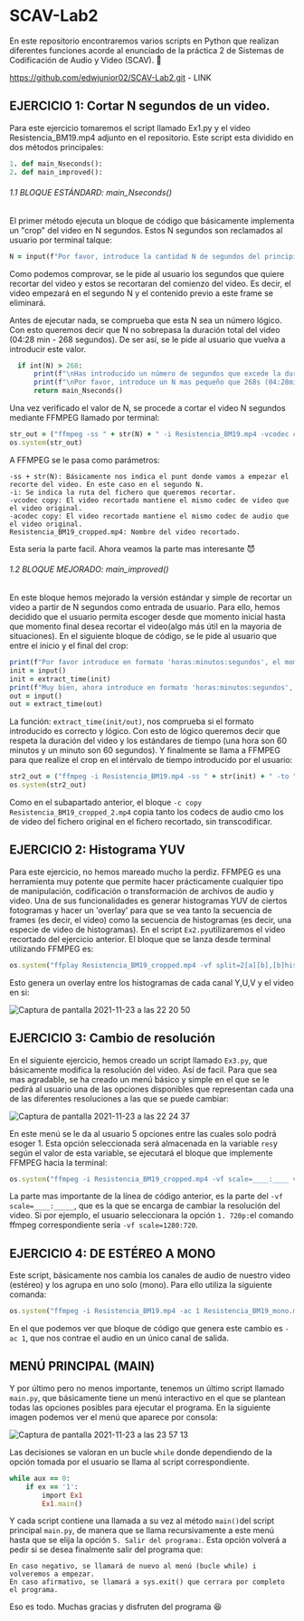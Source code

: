 # SCAV-Lab2

En este repositorio encontraremos varios scripts en Python que realizan diferentes funciones acorde al enunciado de la práctica 2 de Sistemas de Codificación de Audio y Video (SCAV). 🐥

https://github.com/edwjunior02/SCAV-Lab2.git - LINK 

## EJERCICIO 1:  Cortar N segundos de un video.
Para este ejercicio tomaremos el script llamado Ex1.py y el video Resistencia_BM19.mp4 adjunto en el repositorio.
Este script esta dividido en dos métodos principales:
```ruby
1. def main_Nseconds():
2. def main_improved():
```
###### 1.1 BLOQUE ESTÁNDARD: main_Nseconds()
El primer método ejecuta un bloque de código que básicamente implementa un "crop" del video en N segundos. Estos N segundos son reclamados al usuario por terminal talque:
```ruby
N = input(f"Por favor, introduce la cantidad N de segundos del principio del video que quieres recortar:")
```
Como podemos comprovar, se le pide al usuario los segundos que quiere recortar del video y estos se recortaran del comienzo del video. Es decir, el video empezará en el segundo N y el contenido previo a este frame se eliminará.

Antes de ejecutar nada, se comprueba que esta N sea un número lógico. Con esto queremos decir que N no sobrepasa la duración total del video (04:28 min - 268 segundos).
De ser así, se le pide al usuario que vuelva a introducir este valor.
```ruby
  if int(N) > 268:
      print(f"\nHas introducido un número de segundos que excede la duración del video.")
      print(f"\nPor favor, introduce un N mas pequeño que 268s (04:28min):\n")
      return main_Nseconds()
```
Una vez verificado el valor de N, se procede a cortar el video N segundos mediante FFMPEG llamado por terminal:
```ruby
str_out = ("ffmpeg -ss " + str(N) + " -i Resistencia_BM19.mp4 -vcodec copy -acodec copy Resistencia_BM19_cropped.mp4")
os.system(str_out)
```
A FFMPEG se le pasa como parámetros:
```
-ss + str(N): Básicamente nos indica el punt donde vamos a empezar el recorte del video. En este caso en el segundo N.
-i: Se indica la ruta del fichero que queremos recortar.
-vcodec copy: El video recortado mantiene el mismo codec de video que el video original.
-acodec copy: El video recortado mantiene el mismo codec de audio que el video original.
Resistencia_BM19_cropped.mp4: Nombre del video recortado.
``` 
Esta seria la parte facil. Ahora veamos la parte mas interesante 😈
###### 1.2 BLOQUE MEJORADO: main_improved()
En este bloque hemos mejorado la versión estándar y simple de recortar un video a partir de N segundos como entrada de usuario.
Para ello, hemos decidido que el usuario permita escoger desde que momento inicial hasta que momento final desea recortar el video(algo más útil en la mayoria de situaciones).
En el siguiente bloque de código, se le pide al usuario que entre el inicio y el final del crop:
```ruby
print(f"Por favor introduce en formato 'horas:minutos:segundos', el momento que quieras iniciar el corte:")
init = input()
init = extract_time(init)
print(f"Muy bien, ahora introduce en formato 'horas:minutos:segundos', el momento que quieras terminar el corte")
out = input()
out = extract_time(out)
```
La función: ```extract_time(init/out)```, nos comprueba si el formato introducido es correcto y lógico.
Con esto de lógico queremos decir que respeta la duración del video y los estándares de tiempo (una hora son 60 minutos y un minuto son 60 segundos).
Y finalmente se llama a FFMPEG para que realize el crop en el intérvalo de tiempo introducido por el usuario:
```ruby
str2_out = ("ffmpeg -i Resistencia_BM19.mp4 -ss " + str(init) + " -to " + str(out) + " -c copy Resistencia_BM19_cropped_2.mp4")
os.system(str2_out)
```
Como en el subapartado anterior, el bloque ```-c copy Resistencia_BM19_cropped_2.mp4``` copia tanto los codecs de audio cmo los de video del fichero original en el fichero recortado, sin transcodificar.

## EJERCICIO 2: Histograma YUV
Para este ejercicio, no hemos mareado mucho la perdiz. FFMPEG es una herramienta muy potente que permite hacer prácticamente cualquier tipo de manipulación, codificación o transformación de archivos de audio y video. Una de sus funcionalidades es generar histogramas YUV de ciertos fotogramas y hacer un 'overlay' para que se vea tanto la secuencia de frames (es decir, el video) como la secuencia de histogramas (es decir, una especie de video de histogramas).
En el script ```Ex2.py```utilizaremos el video recortado del ejercicio anterior. El bloque que se lanza desde terminal utilizando FFMPEG es:
```ruby
os.system("ffplay Resistencia_BM19_cropped.mp4 -vf split=2[a][b],[b]histogram,format=yuva444p[hh],[a][hh]overlay")
```
Esto genera un overlay entre los histogramas de cada canal Y,U,V y el video en si:

![Captura de pantalla 2021-11-23 a las 22 20 50](https://user-images.githubusercontent.com/91899380/143131022-95cd069d-90a8-483a-8f4e-7eb5be5fd166.png)

## EJERCICIO 3: Cambio de resolución
En el siguiente ejercicio, hemos creado un script llamado ```Ex3.py```, que básicamente modifica la resolución del video. Así de facil.
Para que sea mas agradable, se ha creado un menú básico y simple en el que se le pedirá al usuario una de las opciones disponibles que representan cada una de las diferentes resoluciones a las que se puede cambiar:

![Captura de pantalla 2021-11-23 a las 22 24 37](https://user-images.githubusercontent.com/91899380/143131532-b9f7159f-e84c-446d-86f8-74c5874f3ad6.png)

En este menú se le da al usuario 5 opciones entre las cuales solo podrá esoger 1. Esta opción seleccionada será almacenada en la variable ```res```y según el valor de esta variable, se ejecutará el bloque que implemente FFMPEG hacia la terminal:
```ruby
os.system("ffmpeg -i Resistencia_BM19_cropped.mp4 -vf scale=____:____ videos/[720p]Resistencia_BM19_cropped.mp4")
```
La parte mas importante de la línea de código anterior, es la parte del ```-vf scale=____:_____```, que es la que se encarga de cambiar la resolución del video.
Si por ejemplo, el usuario seleccionara la opción ```1. 720p:```el comando ffmpeg correspondiente sería ```-vf scale=1280:720```.

## EJERCICIO 4: DE ESTÉREO A MONO
Este script, básicamente nos cambia los canales de audio de nuestro video (estéreo) y los agrupa en uno solo (mono). Para ello utiliza la siguiente comanda:
```ruby
os.system("ffmpeg -i Resistencia_BM19.mp4 -ac 1 Resistencia_BM19_mono.mp4")
```
En el que podemos ver que bloque de código que genera este cambio es ```-ac 1```, que nos contrae el audio en un único canal de salida.

## MENÚ PRINCIPAL (MAIN)
Y por último pero no menos importante, tenemos un último script llamado ```main.py```, que básicamente tiene un menú interactivo en el que se plantean todas las opciones posibles para ejecutar el programa. En la siguiente imagen podemos ver el menú que aparece por consola:

![Captura de pantalla 2021-11-23 a las 23 57 13](https://user-images.githubusercontent.com/91899380/143142020-ec36583e-6612-4834-ae3f-0e43ad0148f7.png)

Las decisiones se valoran en un bucle ```while``` donde dependiendo de la opción tomada por el usuario se llama al script correspondiente.
```ruby
while aux == 0:
    if ex == '1':
        import Ex1
        Ex1.main()
```
Y cada script contiene una llamada a su vez al método ```main()```del script principal ```main.py```, de manera que se llama recursivamente a este menú hasta que se elija la opción ```5. Salir del programa:```.
Esta opción volverá a pedir si se desea finalmente salir del programa que: 
```
En caso negativo, se llamará de nuevo al menú (bucle while) i volveremos a empezar.
En caso afirmativo, se llamará a sys.exit() que cerrara por completo el programa.
````
Eso es todo. 
Muchas gracias y disfruten del programa 😆







